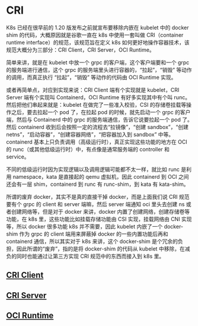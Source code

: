 # CRI
K8s 已经在很早前的 1.20 版发布之前就宣布要移除内嵌在 kubelet 中的 docker shim 的代码，大概原因就是谷歌一直在 k8s 中使用一套叫做 CRI（container runtime interface）的规范，该规范旨在定义 k8s 如何更好地操作容器技术，该规范大概分为三部分：CRI Client，CRI Server，OCI Runtime。

简单来讲，就是在 kubelet 中放一个 grpc 的客户端，这个客户端要和一个 grpc 的服务端进行通信，这个 grpc 的服务端里头进行容器的，“拉起”，“销毁” 等动作的调用，而真正执行 “拉起”，“销毁” 等动作的代码由 OCI Runtime 实现。

或者再简单点，对应到实现来说：CRI Client 端有个实现就是 kubelet，CRI Server 端有个实现叫 Containerd，OCI Runtime 有好多实现其中有个叫 runc。然后把他们串起来就是：kubelet 在做完了一些准入校验，CSI 的存储卷挂载等操作之后，要去拉起一个 pod 了，在拉起 pod 的时候，就先启动一个 grpc 的客户端，然后与 Containerd 中的 grpc 的服务端通信，告诉它说要拉起一个 pod 了。然后 containerd 收到后会按照一定的流程去“拉镜像”，“创建 sandbox”，“创建 netns”，“启动容器”，“创建容器网络”，“把容器加入到 sandbox” 中等。containerd 基本上只负责调用（高级运行时），真正实现这些功能的地方在 OCI 的 runc（或其他低级运行时）中，有点像是通常服务端的 controller 和 service。

不同的低级运行时因为实现逻辑以及调用逻辑可能都不太一样，就比如 runc 是利用 namespace，kata 是直接起的 qemu 虚拟机，因此 containerd 到 OCI 之间还会有一层 shim，containerd 到 runc 有 runc-shim，到 kata 有 kata-shim。

所谓的废弃 docker，其实不是真的直接干掉 docker，而是上面我们说 CRI 规范要有个 grpc 的 client 和 server 端嘛，然后 server 端通知 oci 里头去创建 ns 或者创建网络等，但是对于 docker 来讲，docker 内置了创建网络，创建存储卷等功能，在 k8s 里，这些功能比如挂载存储功能由 CSI 实现，挂载网络由 CNI 实现等，所以 docker 很多功能 k8s 并不需要，因此 kubelet 内嵌了一个 docker-shim 作为 grpc 的 client 端用来屏蔽掉 docker 的一些内置功能后再和 containerd 通信，所以其实对于 k8s 来讲，这个 docker-shim 是个冗余的负担，因此所谓的“废弃”，指的是将 docker-shim 的代码从 kubelet 中移除，在减负的同时也能通过让第三方实现 CRI 规范中的东西而接入到 k8s 里。

## [CRI Client](./cri_client.md)
## [CRI Server](./cri_server.md)
## [OCI Runtime](./oci_runtime.md)